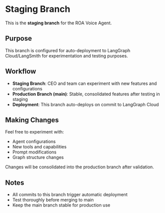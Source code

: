 # Staging Branch

This is the **staging branch** for the ROA Voice Agent.

## Purpose

This branch is configured for auto-deployment to LangGraph Cloud/LangSmith for experimentation and testing purposes.

## Workflow

- **Staging Branch**: CEO and team can experiment with new features and configurations
- **Production Branch (main)**: Stable, consolidated features after testing in staging
- **Deployment**: This branch auto-deploys on commit to LangGraph Cloud

## Making Changes

Feel free to experiment with:
- Agent configurations
- New tools and capabilities
- Prompt modifications
- Graph structure changes

Changes will be consolidated into the production branch after validation.

## Notes

- All commits to this branch trigger automatic deployment
- Test thoroughly before merging to main
- Keep the main branch stable for production use
